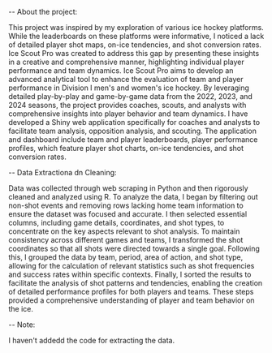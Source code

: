 -- About the project:

This project was inspired by my exploration of various ice hockey platforms. 
While the leaderboards on these platforms were informative, I noticed a lack of detailed player shot maps, 
on-ice tendencies, and shot conversion rates. Ice Scout Pro was created to address this gap by
presenting these insights in a creative and comprehensive manner, highlighting individual player
performance and team dynamics. Ice Scout Pro aims to develop an advanced analytical tool to
enhance the evaluation of team and player performance in Division I men's and women's ice
hockey. By leveraging detailed play-by-play and game-by-game data from the 2022, 2023, and
2024 seasons, the project provides coaches, scouts, and analysts with comprehensive insights into
player behavior and team dynamics. I have developed a Shiny web application specifically for coaches and analysts to facilitate team analysis, opposition analysis, and
scouting. The application and dashboard include team and player leaderboards, player performance
profiles, which feature player shot charts, on-ice tendencies, and shot conversion rates.

-- Data Extractiona dn Cleaning:

Data was collected through web scraping in Python and then rigorously cleaned and analyzed using
R. To analyze the data, I began by filtering out non-shot events and removing rows lacking home
team information to ensure the dataset was focused and accurate. I then selected essential columns,
including game details, coordinates, and shot types, to concentrate on the key aspects relevant to
shot analysis. To maintain consistency across different games and teams, I transformed the shot
coordinates so that all shots were directed towards a single goal. Following this, I grouped the data
by team, period, area of action, and shot type, allowing for the calculation of relevant statistics
such as shot frequencies and success rates within specific contexts. Finally, I sorted the results to
facilitate the analysis of shot patterns and tendencies, enabling the creation of detailed performance
profiles for both players and teams. These steps provided a comprehensive understanding of player
and team behavior on the ice.

-- Note:

I haven't addedd the code for extracting the data. 
